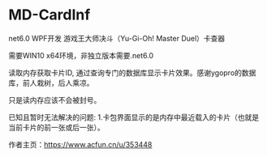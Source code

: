 # MD-CardInf

net6.0 WPF开发  游戏王大师决斗（Yu-Gi-Oh! Master Duel）卡查器

需要WIN10 x64环境，非独立版本需要.net6.0

读取内存获取卡片ID, 通过查询专门的数据库显示卡片效果。感谢ygopro的数据库，前人栽树，后人乘凉。

只是读内存应该不会被封号。

已知且暂时无法解决的问题: 
  1.卡包界面显示的是内存中最近载入的卡片（也就是当前卡片的前一张或后一张）。

作者主页：https://www.acfun.cn/u/353448

